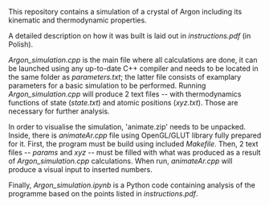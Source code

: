 This repository contains a simulation of a crystal of Argon including its kinematic and thermodynamic properties.

A detailed description on how it was built is laid out in _instructions.pdf_ (in Polish).

_Argon_simulation.cpp_ is the main file where all calculations are done, it can be launched using any up-to-date C++ compiler and needs to be located in the same folder as _parameters.txt_; the latter file consists of examplary parameters for a basic simulation to be performed. Running _Argon_simulation.cpp_ will produce 2 text files -- with thermodynamics functions of state (_state.txt_) and atomic positions (_xyz.txt_). Those are necessary for further analysis.

In order to visualise the simulation, 'animate.zip' needs to be unpacked. Inside, there is _animateAr.cpp_ file using OpenGL/GLUT library fully prepared for it. First, the program must be build using included _Makefile_. Then, 2 text files -- _params_ and _xyz_ -- must be filled with what was produced as a result of _Argon_simulation.cpp_ calculations. When run, _animateAr.cpp_ will produce a visual input to inserted numbers.

Finally, _Argon_simulation.ipynb_ is a Python code containing analysis of the programme based on the points listed in _instructions.pdf_.
